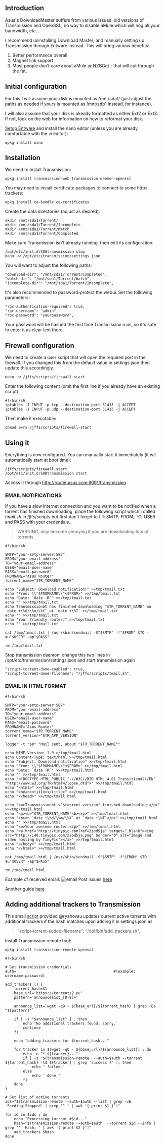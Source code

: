 ## Introduction
Asus's DownloadMaster suffers from various issues: old versions of Transmission and OpenSSL, no way to disable aMule which will hog all your bandwidth, etc...

I recommend uninstalling Download Master, and manually setting up Transmission through Entware instead.  This will bring various benefits:

1. Better performance overall
2. Magnet link support
3. Most people don't care about aMule or NZBGet - that will cut through the fat.

## Initial configuration
For this I will assume your disk is mounted as /mnt/sda1/ (just adjust the paths as needed if yours is mounted as /mnt/sdb1 instead, for instance).

I will also assume that your disk is already formatted as either Ext2 or Ext3.  If not, look on the web for information on how to reformat your disk.

[Setup Entware](https://github.com/RMerl/asuswrt-merlin.ng/wiki/Entware#the-easy-way) and install the nano editor (unless you are already comfortable with the vi editor):

```
opkg install nano
```

## Installation
We need to install Transmission:

```
opkg install transmission-web transmission-daemon-openssl
```

You may need to install certificate packages to connect to some https trackers:

```
opkg install ca-bundle ca-certificates
```



Create the data directories (adjust as desired):

```
mkdir /mnt/sda1/Torrent/
mkdir /mnt/sda1/Torrent/Incomplete
mkdir /mnt/sda1/Torrent/Watch
mkdir /mnt/sda1/Torrent/Completed
```

Make sure Transmission isn't already running, then edit its configuration:

```
/opt/etc/init.d/S88transmission stop
nano -w /opt/etc/transmission/settings.json
```
 
You will want to adjust the following paths:

```
"download-dir": "/mnt/sda1/Torrent/Completed",
"watch-dir": "/mnt/sda1/Torrent/Watch",
"incomplete-dir": "/mnt/sda1/Torrent/Incomplete",
```

It's also recommended to password-protect the webui.  Set the following parameters:

```
"rpc-authentication-required": true,
"rpc-username": "admin",
"rpc-password": "yourpassword",
```
Your password will be hashed the first time Transmission runs, so it's safe to enter it as clear text there.

## Firewall configuration
We need to create a user script that will open the required port in the firewall.  If you changed this from the default value in settings.json then update this accordingly.

```
nano -w /jffs/scripts/firewall-start
```

Enter the following content (omit the first line if you already have an existing script)
```
#!/bin/sh
iptables -I INPUT -p tcp --destination-port 51413 -j ACCEPT
iptables -I INPUT -p udp --destination-port 51413 -j ACCEPT
```

Then make it executable:

```
chmod a+rx /jffs/scripts/firewall-start
```

## Using it
Everything is now configured.  You can manually start it immediately (it will automatically start at boot time):

```
/jffs/scripts/firewall-start
/opt/etc/init.d/S88transmission start
```

Access it through http://router.asus.com:9091/transmission 
### EMAIL NOTIFICATIONS
If you have a slow internet connection and you want to be notified when a torrent has finished downloading, place the following script which I called _tmail.sh_ in /jffs/scripts but first don't forget to fill: SMTP, FROM, TO, USER and PASS with your credentials.

> WARNING, may become annoying if you are downloading lots of torrents

```
#!/bin/sh

SMTP="your-smtp-server:587"
FROM="your-email-address"
TO="your-email-address"
USER="email-user-name"
PASS="email-password"
FROMNAME="Asus Router"
torrent_name="$TR_TORRENT_NAME"

echo "Subject: Download notification!" >/tmp/tmail.txt
echo "From: \\"$FROMNAME\\"<$FROM>" >>/tmp/tmail.txt
echo "Date: `date -R`" >>/tmp/tmail.txt
echo "" >>/tmp/tmail.txt
echo Transmissionbt has finished downloading "$TR_TORRENT_NAME" on `date +\%d/\%m/\%Y` at `date +\%T` >>/tmp/tmail.txt
echo "" >>/tmp/tmail.txt
echo "Your friendly router." >>/tmp/tmail.txt
echo "" >>/tmp/tmail.txt

cat /tmp/tmail.txt | /usr/sbin/sendmail -S"$SMTP" -f"$FROM" $TO -au"$USER" -ap"$PASS"

rm /tmp/tmail.txt
```
Stop transmission daemon, change this two lines in /opt/etc/transmission/settings.json and start transmission again
```
"script-torrent-done-enabled": true, 
"script-torrent-done-filename": "/jffs/scripts/tmail.sh",
```
### EMAIL IN HTML FORMAT
```
#!/bin/sh

SMTP="your-smtp-server:587"
FROM="your-email-address"
TO="your-email-address"
USER="email-user-name"
PASS="email-password"
FROMNAME="Asus Router"
torrent_name="$TR_TORRENT_NAME"
torrent_version="$TR_APP_VERSION"

logger -t "$0" "Mail sent, about "$TR_TORRENT_NAME""

echo MIME-Version: 1.0 >/tmp/tmail.html
echo Content-Type: text/html >>/tmp/tmail.html
echo "Subject: Download notification" >>/tmp/tmail.html
echo "From: \\"$FROMNAME\\"<$FROM>" >>/tmp/tmail.html
echo "Date: `date -R`" >>/tmp/tmail.html
echo "" >>/tmp/tmail.html
echo "<!DOCTYPE HTML PUBLIC "-//W3C//DTD HTML 4.01 Transitional//EN" "http://www.w3.org/TR/html4/loose.dtd">" >>/tmp/tmail.html
echo "<html>" >>/tmp/tmail.html
echo "<head><title></title>" >>/tmp/tmail.html
echo "</head>" >>/tmp/tmail.html

echo "<p>Transmissionbt v"$torrent_version" finished downloading:</p>" >>/tmp/tmail.html
echo "<p><b>"$TR_TORRENT_NAME"<b></p>" >>/tmp/tmail.html
echo "<p>on `date +\%d/\%m/\%Y` at `date +\%T`</p>" >>/tmp/tmail.html
echo "" >>/tmp/tmail.html
echo "<p>Your awesome router.</p>" >>/tmp/tmail.html
echo "<a href="http://tinypic.com?ref=2zod5ja" target="_blank"><img src="http://i40.tinypic.com/2zod5ja.png" border="0" alt="Image and video hosting by TinyPic"></a>" >>/tmp/tmail.html
echo "</body>" >>/tmp/tmail.html
echo "</html>" >>/tmp/tmail.html

cat /tmp/tmail.html | /usr/sbin/sendmail -S"$SMTP" -f"$FROM" $TO -au"$USER" -ap"$PASS"

rm /tmp/tmail.html
```
Example of received email:
![email](http://i40.tinypic.com/2mi2is4.png)
Post issues [here](http://www.snbforums.com/threads/setting-up-transmission-through-entware.9202/)

Another guide [here](https://www.hqt.ro/transmission-on-asuswrt-routers-through-entware/)

## Adding additional trackers to Transmission
This small [script](https://github.com/DontBeAPadavan/add_trackers) provided @ryzhovau updates current active torrents with additional trackers if the hash matches upon adding it in settings.json as    
> "script-torrent-added-filename": "/opt/bin/add_trackers.sh",

Install Transmission remote tool:

```
opkg install transmission-remote-openssl
```

```
#!/bin/sh

# Get transmission credentials
auth=                                            #(example: username:password)

add_trackers () {
    torrent_hash=$1
    base_url='https://torrentz2.eu'
    pattern='announcelist_[0-9]+'

    announce_list=`wget -qO - ${base_url}/${torrent_hash} | grep -Eo "${pattern}"`

    if [ -z "$announce_list" ] ; then
        echo 'No additional trackers found, sorry.'
        continue
    fi

    echo "adding trackers for $torrent_hash..."

    for tracker in $(wget -qO - ${base_url}/${announce_list}) ; do
        echo -n "* ${tracker}..."
        if [ -z "$(transmission-remote  --auth=$auth --torrent ${torrent_hash} -td ${tracker} | grep 'success')" ]; then
            echo ' failed.'
        else
            echo ' done.'
        fi
    done
}

# Get list of active torrents
ids="$(transmission-remote --auth=$auth --list | grep -vE 'Seeding|Stopped' | grep '^ ' | awk '{ print $1 }')"

for id in $ids ; do
    echo "Processing torrent #$id..."
    hash="$(transmission-remote --auth=$auth  --torrent $id --info | grep '^  Hash: ' | awk '{ print $2 }')"
    add_trackers $hash
done
````